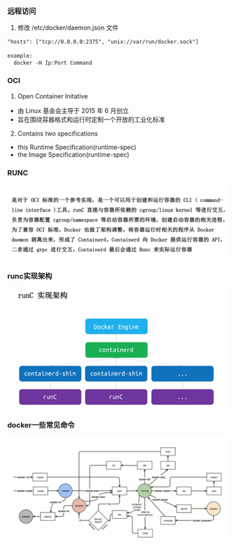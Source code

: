 ### 远程访问
1. 修改 /etc/docker/daemon.json 文件
```
"hosts": ["tcp://0.0.0.0:2375", "unix://var/run/docker.sock"]

example:
  docker -H Ip:Port Command
```

### OCI
1. Open Container Initative
  - 由 Linux 基金会主导于 2015 年 6 月创立
  - 旨在围绕容器格式和运行时定制一个开放的工业化标准
2. Contains two specifications
  - this Runtime Specification(runtime-spec)
  - the Image Specification(runtime-spec)

### RUNC
![runc.png](./images/runc.png)

### runc实现架构
![runc实现架构.png](./images/runc实现架构.png)

### docker一些常见命令
![docker一些常见命令.png](./images/docker一些常见命令.png)